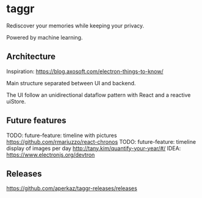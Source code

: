 # taggr

Rediscover your memories while keeping your privacy.

Powered by machine learning.

## Architecture

Inspiration: https://blog.axosoft.com/electron-things-to-know/

Main structure separated between UI and backend. 

The UI follow an unidirectional dataflow pattern with React and a reactive uiStore.


## Future features

TODO: future-feature: timeline with pictures https://github.com/rmariuzzo/react-chronos
TODO: future-feature: timeline display of images per day http://tany.kim/quantify-your-year/#/
IDEA: https://www.electronjs.org/devtron

## Releases

https://github.com/aperkaz/taggr-releases/releases